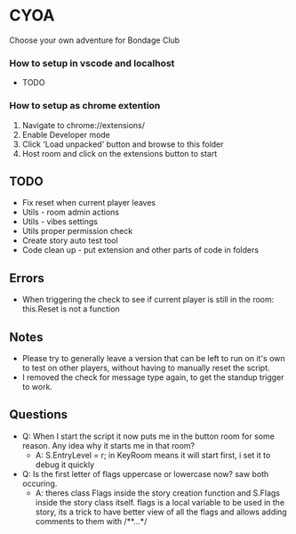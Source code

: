 # CYOA
Choose your own adventure for Bondage Club

### How to setup in vscode and localhost
- TODO

### How to setup as chrome extention
1. Navigate to chrome://extensions/
2. Enable Developer mode
3. Click 'Load unpacked' button and browse to this folder
4. Host room and click on the extensions button to start

## TODO
- Fix reset when current player leaves
- Utils - room admin actions
- Utils - vibes settings
- Utils proper permission check
- Create story auto test tool
- Code clean up - put extension and other parts of code in folders 

## Errors  
- When triggering the check to see if current player is still in the room: this.Reset is not a function

## Notes
- Please try to generally leave a version that can be left to run on it's own to test on other players, without having to manually reset the script.
- I removed the check for message type again, to get the standup trigger to work.

## Questions
- Q: When I start the script it now puts me in the button room for some reason. Any idea why it starts me in that room?
    - A: S.EntryLevel = r; in KeyRoom means it will start first, i set it to debug it quickly
- Q: Is the first letter of flags uppercase or lowercase now? saw both occuring.
    - A: theres class Flags inside the story creation function and S.Flags inside the story class itself.
        flags is a local variable to be used in the story,
        its a trick to have better view of all the flags and allows adding comments to them with /**...*/
